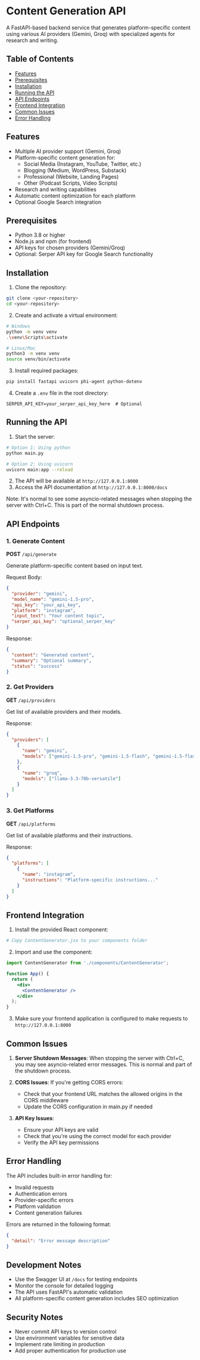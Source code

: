 # Content Generation API

A FastAPI-based backend service that generates platform-specific content using various AI providers (Gemini, Groq) with specialized agents for research and writing.

## Table of Contents
- [Features](#features)
- [Prerequisites](#prerequisites)
- [Installation](#installation)
- [Running the API](#running-the-api)
- [API Endpoints](#api-endpoints)
- [Frontend Integration](#frontend-integration)
- [Common Issues](#common-issues)
- [Error Handling](#error-handling)

## Features

- Multiple AI provider support (Gemini, Groq)
- Platform-specific content generation for:
  - Social Media (Instagram, YouTube, Twitter, etc.)
  - Blogging (Medium, WordPress, Substack)
  - Professional (Website, Landing Pages)
  - Other (Podcast Scripts, Video Scripts)
- Research and writing capabilities
- Automatic content optimization for each platform
- Optional Google Search integration

## Prerequisites

- Python 3.8 or higher
- Node.js and npm (for frontend)
- API keys for chosen providers (Gemini/Groq)
- Optional: Serper API key for Google Search functionality

## Installation

1. Clone the repository:
```bash
git clone <your-repository>
cd <your-repository>
```

2. Create and activate a virtual environment:
```bash
# Windows
python -m venv venv
.\venv\Scripts\activate

# Linux/Mac
python3 -m venv venv
source venv/bin/activate
```

3. Install required packages:
```bash
pip install fastapi uvicorn phi-agent python-dotenv
```

4. Create a `.env` file in the root directory:
```env
SERPER_API_KEY=your_serper_api_key_here  # Optional
```

## Running the API

1. Start the server:
```bash
# Option 1: Using python
python main.py

# Option 2: Using uvicorn
uvicorn main:app --reload
```

2. The API will be available at `http://127.0.0.1:8000`
3. Access the API documentation at `http://127.0.0.1:8000/docs`

Note: It's normal to see some asyncio-related messages when stopping the server with Ctrl+C. This is part of the normal shutdown process.

## API Endpoints

### 1. Generate Content
**POST** `/api/generate`

Generate platform-specific content based on input text.

Request Body:
```json
{
  "provider": "gemini",
  "model_name": "gemini-1.5-pro",
  "api_key": "your_api_key",
  "platform": "instagram",
  "input_text": "Your content topic",
  "serper_api_key": "optional_serper_key"
}
```

Response:
```json
{
  "content": "Generated content",
  "summary": "Optional summary",
  "status": "success"
}
```

### 2. Get Providers
**GET** `/api/providers`

Get list of available providers and their models.

Response:
```json
{
  "providers": [
    {
      "name": "gemini",
      "models": ["gemini-1.5-pro", "gemini-1.5-flash", "gemini-1.5-flash-8b"]
    },
    {
      "name": "groq",
      "models": ["llama-3.3-70b-versatile"]
    }
  ]
}
```

### 3. Get Platforms
**GET** `/api/platforms`

Get list of available platforms and their instructions.

Response:
```json
{
  "platforms": [
    {
      "name": "instagram",
      "instructions": "Platform-specific instructions..."
    }
  ]
}
```

## Frontend Integration

1. Install the provided React component:
```bash
# Copy ContentGenerator.jsx to your components folder
```

2. Import and use the component:
```jsx
import ContentGenerator from './components/ContentGenerator';

function App() {
  return (
    <div>
      <ContentGenerator />
    </div>
  );
}
```

3. Make sure your frontend application is configured to make requests to `http://127.0.0.1:8000`

## Common Issues

1. **Server Shutdown Messages**: When stopping the server with Ctrl+C, you may see asyncio-related error messages. This is normal and part of the shutdown process.

2. **CORS Issues**: If you're getting CORS errors:
   - Check that your frontend URL matches the allowed origins in the CORS middleware
   - Update the CORS configuration in main.py if needed

3. **API Key Issues**:
   - Ensure your API keys are valid
   - Check that you're using the correct model for each provider
   - Verify the API key permissions

## Error Handling

The API includes built-in error handling for:
- Invalid requests
- Authentication errors
- Provider-specific errors
- Platform validation
- Content generation failures

Errors are returned in the following format:
```json
{
  "detail": "Error message description"
}
```

## Development Notes

- Use the Swagger UI at `/docs` for testing endpoints
- Monitor the console for detailed logging
- The API uses FastAPI's automatic validation
- All platform-specific content generation includes SEO optimization

## Security Notes

- Never commit API keys to version control
- Use environment variables for sensitive data
- Implement rate limiting in production
- Add proper authentication for production use
